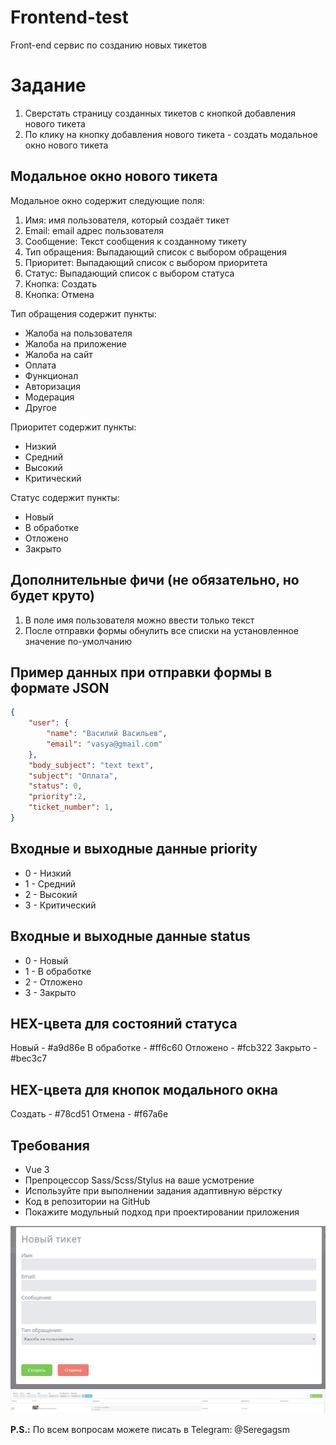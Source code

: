 # Frontend-test

Front-end сервис по созданию новых тикетов

# Задание

1) Сверстать страницу созданных тикетов с кнопкой добавления нового тикета
2) По клику на кнопку добавления нового тикета - создать модальное окно нового тикета

## Модальное окно нового тикета

Модальное окно содержит следующие поля:
1) Имя: имя пользователя, который создаёт тикет
2) Email: email адрес пользователя
3) Сообщение: Текст сообщения к созданному тикету
4) Тип обращения: Выпадающий список с выбором обращения
5) Приоритет: Выпадающий список с выбором приоритета
6) Статус: Выпадающий список с выбором статуса
7) Кнопка: Создать
8) Кнопка: Отмена

Тип обращения содержит пункты: 
* Жалоба на пользователя
* Жалоба на приложение
* Жалоба на сайт
* Оплата
* Функционал
* Авторизация
* Модерация
* Другое

Приоритет содержит пункты:
* Низкий
* Средний
* Высокий
* Критический

Статус содержит пункты:
* Новый
* В обработке
* Отложено
* Закрыто

## Дополнительные фичи (не обязательно, но будет круто)

1) В поле имя пользователя можно ввести только текст
2) После отправки формы обнулить все списки на установленное значение по-умолчанию

## Пример данных при отправки формы в формате JSON
```json
{   
    "user": {
        "name": "Василий Васильев",
        "email": "vasya@gmail.com"
    },
    "body_subject": "text text",
    "subject": "Оплата",
    "status": 0,
    "priority":2,
    "ticket_number": 1,
}
```
## Входные и выходные данные priority

* 0 - Низкий
* 1 - Средний
* 2 - Высокий
* 3 - Критический

## Входные и выходные данные status

* 0 - Новый
* 1 - В обработке
* 2 - Отложено
* 3 - Закрыто

## HEX-цвета для состояний статуса

Новый - #a9d86e
В обработке - #ff6c60
Отложено - #fcb322
Закрыто - #bec3c7

## HEX-цвета для кнопок модального окна

Создать - #78cd51
Отмена - #f67a6e

## Требования

* Vue 3
* Препроцессор Sass/Scss/Stylus на ваше усмотрение
* Используйте при выполнении задания адаптивную вёрстку
* Код в репозитории на GitHub
* Покажите модульный подход при проектировании приложения

![Макет модального окна](src/modal.jpg)
![Макет страницы вывода](src/view.jpg)

**P.S.:** По всем вопросам можете писать в Telegram: @Seregagsm